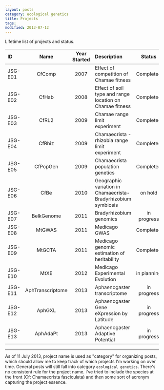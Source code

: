 ```yaml
---
layout: posts
category: ecological genetics
title: Projects
tags:
modified: 2013-07-12
---
```


Lifetime list of projects and status.

| ID | Name | Year Started | Description | Status |
|:---|:----:|:------------:|:------------|:------:|
| JSG-E01 | CfComp | 2007 | Effect of competition of Chamae fitness | Completed |
| JSG-E02 | CfHab | 2008 | Effect of soil type and range location on Chamae fitness | Completed |
| JSG-E03 | CfRL2 | 2009 | Chamae range limit experiment | Completed |
| JSG-E04 | CfRhiz | 2009 | Chamaecrista - rhizobia range limit experiment | Completed |
| JSG-E05 | CfPopGen | 2009 | Chamaecrista population genetics | Completed |
| JSG-E06 | CfBe | 2010 | Geographic variation in Chamaecrista-Bradyrhizobium symbiosis | on hold |
| JSG-E07 | BelkGenome | 2011 | Bradyrhizobium genomics | in progress |
| JSG-E08 | MtGWAS | 2011 | Medicago GWAS | Completed |
| JSG-E09 | MtGCTA | 2011 | Medicago genomic estimation of heritability | Completed |
| JSG-E10 | MtXE | 2012 | Medicago Experimental Evolution | in planning |
| JSG-E11 | AphTranscriptome | 2013 |  Aphaenogaster transcriptome | in progress |
| JSG-E12 | AphGXL | 2013 | Aphaenogaster Gene eXpression by Latitude | in progress |
| JSG-E13 | AphAdaPt |2013 | Aphaenogaster Adaptive Potential | in progress |

------------------------------------------------------------------------------------------

As of 11 July 2013, project name is used as "category" for organizing posts, which should allow me to keep track of which projects I'm working on over time. General posts will still fall into category `ecological genetics`. There's no consistent rule for the project name. I've tried to include the species at the front (Cf: Chamaecrista fasciculata) and then some sort of acronym capturing the project essence. 
